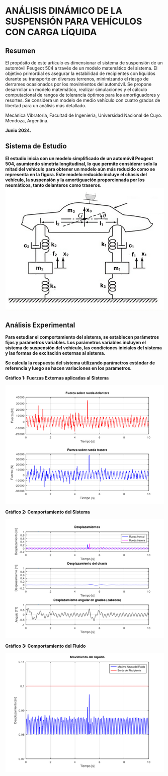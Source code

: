 # ANÁLISIS DINÁMICO DE LA SUSPENSIÓN PARA VEHÍCULOS CON CARGA LÍQUIDA

## Resumen
El propósito de este artículo es dimensionar el sistema de suspensión de un automóvil Peugeot 504 a través de un modelo matemático del sistema. El objetivo primordial es asegurar la estabilidad de recipientes con líquidos durante su transporte en diversos terrenos, minimizando el riesgo de derrames ocasionados por los movimientos del automóvil. Se propone desarrollar un modelo matemático, realizar simulaciones y el cálculo computacional de rangos de tolerancia óptimos para los amortiguadores y resortes. Se considera un modelo de medio vehículo con cuatro grados de libertad para un análisis más detallado.

Mecánica Vibratoria, Facultad de Ingeniería, Universidad Nacional de Cuyo. Mendoza, Argentina. 

<strong>Junio 2024<strong>.

## Sistema de Estudio
El estudio inicia con un modelo simplificado de un automóvil Peugeot 504, asumiendo simetría longitudinal, lo que permite considerar solo la mitad del vehículo para obtener un modelo aún más reducido como se representa en la figura. Este modelo reducido incluye el chasis del vehículo, la suspensión y la amortiguación proporcionada por los neumáticos, tanto delanteros como traseros.
![Modelo matematico de un automovil](/imagenes/modelo_matematico.png)

## Análisis Experimental
Para estudiar el comportamiento del sistema, se establecen parámetros fijos y parámetros variables. Los parámetros variables incluyen el sistema de suspensión del vehículo, las condiciones iniciales del sistema y las formas de excitación externas al sistema. 

Se calcula la respuesta del sistema utilizando parámetros estándar de referencia y luego se hacen variaciones en los parametros.

<strong>Gráfico 1:<strong> Fuerzas Externas aplicadas al Sistema

![Grafico de Fuerzas Externas aplicadas al Sistema](/imagenes/grafico_fuerzas.png)

<strong>Gráfico 2:<strong> Comportamiento del Sistema

![Grafico de Comportamiento del sistema](/imagenes/grafico_comportamiento_sistema.png)

<strong>Gráfico 3:<strong> Comportamiento del Fluido

![Grafico de Comportamiento del Fluido](/imagenes/grafico_comportamiento_liquido.png)
